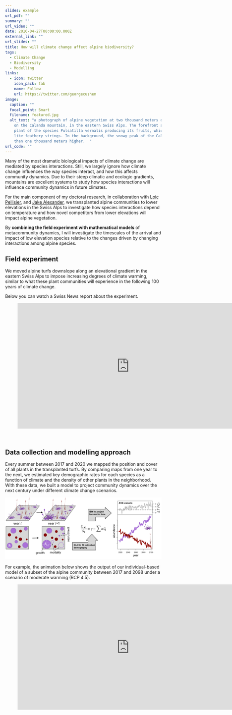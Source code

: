 ```yaml
---
slides: example
url_pdf: ""
summary: ""
url_video: ""
date: 2016-04-27T00:00:00.000Z
external_link: ""
url_slides: ""
title: How will climate change affect alpine biodiversity?
tags:
  - Climate Change
  - Biodiversity
  - Modelling
links:
  - icon: twitter
    icon_pack: fab
    name: Follow
    url: https://twitter.com/georgecushen
image:
  caption: ""
  focal_point: Smart
  filename: featured.jpg
  alt_text: "a photograph of alpine vegetation at two thousand meters of elevation
    on the Calanda mountain, in the eastern Swiss Alps. The forefront shows a
    plant of the species Pulsatilla vernalis producing its fruits, which look
    like feathery strings. In the background, the snowy peak of the Calanda more
    than one thousand meters higher.  "
url_code: ""
---
```

Many of the most dramatic biological impacts of climate change are mediated by species interactions. Still, we largely ignore how climate change influences the way species interact, and how this affects community dynamics. Due to their steep climatic and ecologic gradients, mountains are excellent systems to study how species interactions will influence community dynamics in future climates. 

For the main component of my doctoral research, in collaboration with [Loic Pellisier](http://www.landecology.ethz.ch/the-group/people/loic-pellissier.html), and [Jake Alexander](https://alexanderecology.weebly.com/), we transplanted alpine communities to lower elevations in the Swiss Alps to investigate how species interactions depend on temperature and how novel competitors from lower elevations will impact alpine vegetation. 

By **combining the field experiment with mathematical models** of metacommunity dynamics, I will investigate the timescales of the arrival and impact of low elevation species relative to the changes driven by changing interactions among alpine species. 

## Field experiment

We moved alpine turfs downslope along an elevational gradient in the eastern Swiss Alps to impose increasing degrees of climate warming, similar to what these plant communities will experience in the following 100 years of climate change.

Below you can watch a Swiss News report about the experiment. 

<!-- blank line -->

<figure class="video_container">
  <iframe src="https://www.youtube.com/embed/-aKZhiICIRY" frameborder="0" allowfullscreen="true" width="720" height="405"> </iframe>
</figure>
<!-- blank line --> <br>

## Data collection and modelling approach

<!--?xml version="1.0" encoding="UTF-8"?-->

Every summer between 2017 and 2020 we mapped the position and cover of all plants in the transplanted turfs. By comparing maps from one year to the next, we estimated key demographic rates for each species as a function of climate and the density of other plants in the neighborhood. With these data, we built a model to project community dynamics over the next century under different climate change scenarios.

![vegetation sampling and demographic modelling approach ](modelling-siwa.png)



F﻿or example, the animation below shows the output of our individual-based model of a subset of the alpine community between 2017 and 2098 under a scenario of moderate warming (RCP 4.5). 

<!-- blank line -->

<figure class="video_container">
  <iframe src="https://www.youtube.com/embed/-JTq9x_VrM0g" frameborder="0" allowfullscreen="true" width="720" height="405"> </iframe>
</figure>
<!-- blank line --> <br>